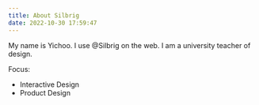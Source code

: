 ```yaml
---
title: About Silbrig
date: 2022-10-30 17:59:47
---
```



My name is Yichoo. I use @Silbrig on the web. I am a university teacher of design.

Focus:

- Interactive Design
- Product Design